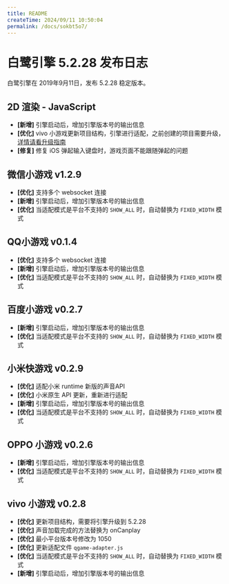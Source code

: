 ```yaml
---
title: README
createTime: 2024/09/11 10:50:04
permalink: /docs/sokbt5o7/
---
```

# 白鹭引擎 5.2.28 发布日志
白鹭引擎在 2019年9月11日，发布 5.2.28 稳定版本。

## 2D 渲染 - JavaScript
- **[新增]** 引擎启动后，增加引擎版本号的输出信息
- **[优化]** vivo 小游戏更新项目结构，引擎进行适配，之前创建的项目需要升级，[详情请看升级指南](http://developer.egret.com/cn/github/egret-docs/Engine2D/minigamevivo/getStart/index.html#%E5%8D%87%E7%BA%A7%E6%8C%87%E5%8D%97)
- **[修复]** 修复 iOS 弹起输入键盘时，游戏页面不能跟随弹起的问题

## 微信小游戏 v1.2.9
- **[优化]** 支持多个 websocket 连接
- **[新增]** 引擎启动后，增加引擎版本号的输出信息
- **[优化]** 当适配模式是平台不支持的 `SHOW_ALL` 时，自动替换为 `FIXED_WIDTH` 模式

## QQ小游戏 v0.1.4
- **[优化]** 支持多个 websocket 连接
- **[新增]** 引擎启动后，增加引擎版本号的输出信息
- **[优化]** 当适配模式是平台不支持的 `SHOW_ALL` 时，自动替换为 `FIXED_WIDTH` 模式

## 百度小游戏 v0.2.7
- **[新增]** 引擎启动后，增加引擎版本号的输出信息
- **[优化]** 当适配模式是平台不支持的 `SHOW_ALL` 时，自动替换为 `FIXED_WIDTH` 模式

## 小米快游戏 v0.2.9
- **[优化]** 适配小米 runtime 新版的声音API
- **[优化]** 小米原生 API 更新，重新进行适配
- **[新增]** 引擎启动后，增加引擎版本号的输出信息
- **[优化]** 当适配模式是平台不支持的 `SHOW_ALL` 时，自动替换为 `FIXED_WIDTH` 模式

## OPPO 小游戏 v0.2.6
- **[新增]** 引擎启动后，增加引擎版本号的输出信息
- **[优化]** 当适配模式是平台不支持的 `SHOW_ALL` 时，自动替换为 `FIXED_WIDTH` 模式

## vivo 小游戏 v0.2.8
- **[优化]** 更新项目结构，需要将引擎升级到 5.2.28
- **[优化]** 声音加载完成的方法替换为 onCanplay
- **[优化]** 最小平台版本号修改为 1050
- **[优化]** 更新适配文件 `qgame-adapter.js`
- **[优化]** 当适配模式是平台不支持的 `SHOW_ALL` 时，自动替换为 `FIXED_WIDTH` 模式
- **[新增]** 引擎启动后，增加引擎版本号的输出信息
